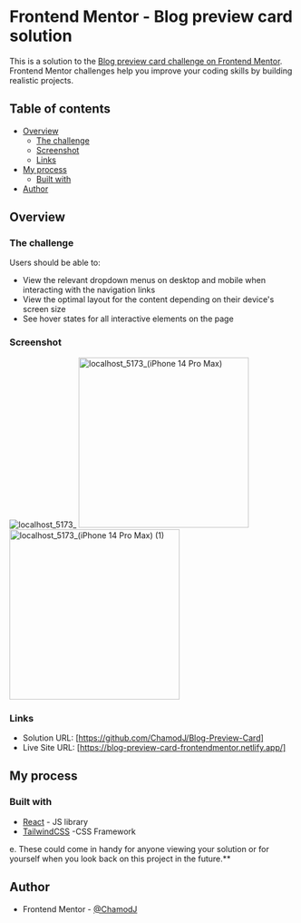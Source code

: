 # Frontend Mentor - Blog preview card solution

This is a solution to the [Blog preview card challenge on Frontend Mentor](https://www.frontendmentor.io/challenges/blog-preview-card-ckPaj01IcS). Frontend Mentor challenges help you improve your coding skills by building realistic projects. 

## Table of contents

- [Overview](#overview)
  - [The challenge](#the-challenge)
  - [Screenshot](#screenshot)
  - [Links](#links)
- [My process](#my-process)
  - [Built with](#built-with)
- [Author](#author)

## Overview

### The challenge

Users should be able to:

- View the relevant dropdown menus on desktop and mobile when interacting with the navigation links
- View the optimal layout for the content depending on their device's screen size
- See hover states for all interactive elements on the page

### Screenshot

<img src="https://github.com/ChamodJ/Intro-Section/assets/121800679/22d91f6a-925d-496b-8ca1-56311b811596" alt="localhost_5173_" />

<img src="https://github.com/ChamodJ/Intro-Section/assets/121800679/a24ef5a9-606d-4fe2-b221-a40e3db5c57e" alt="localhost_5173_(iPhone 14 Pro Max)" width="300" />

<img src="https://github.com/ChamodJ/Intro-Section/assets/121800679/1ce07eb3-a067-4bdc-8642-f9d539750bdc" alt="localhost_5173_(iPhone 14 Pro Max) (1)" width="300" />

### Links

- Solution URL: [https://github.com/ChamodJ/Blog-Preview-Card]
- Live Site URL: [https://blog-preview-card-frontendmentor.netlify.app/]

## My process

### Built with

- [React](https://reactjs.org/) - JS library
- [TailwindCSS](https://tailwindcss.com/) -CSS Framework

e. These could come in handy for anyone viewing your solution or for yourself when you look back on this project in the future.**

## Author
- Frontend Mentor - [@ChamodJ](https://www.frontendmentor.io/profile/ChamodJ)
